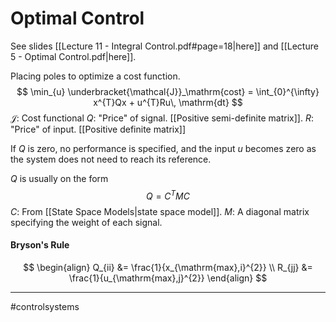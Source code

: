 # Optimal Control
See slides [[Lecture 11 - Integral Control.pdf#page=18|here]] and [[Lecture 5 - Optimal Control.pdf|here]].

Placing poles to optimize a cost function.
$$
\min_{u} \underbracket{\mathcal{J}}_\mathrm{cost} = \int_{0}^{\infty} x^{T}Qx + u^{T}Ru\, \mathrm{dt}
$$
$\mathcal{J}$: Cost functional
$Q$: "Price" of signal. [[Positive semi-definite matrix]].
$R$: "Price" of input. [[Positive definite matrix]]

If $Q$ is zero, no performance is specified, and the input $u$ becomes zero as the system does not need to reach its reference.

$Q$ is usually on the form
$$
Q = C^{T}MC
$$
$C$: From [[State Space Models|state space model]].
$M$: A diagonal matrix specifying the weight of each signal.

#### Bryson's Rule
$$
\begin{align}
Q_{ii} &= \frac{1}{x_{\mathrm{max},i}^{2}} \\
R_{jj} &= \frac{1}{u_{\mathrm{max},j}^{2}}
\end{align}
$$


---
#controlsystems